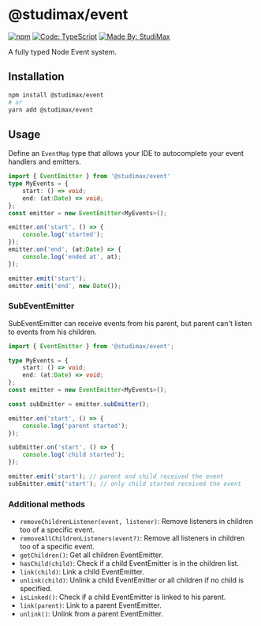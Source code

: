 # @studimax/event

[![npm](https://img.shields.io/npm/v/@studimax/event)](https://www.npmjs.com/package/@studimax/event)
[![Code: TypeScript](https://img.shields.io/badge/made%20with-typescript-blue.svg?logo=typescript&logoColor=white)](https://github.com/microsoft/TypeScript)
[![Made By: StudiMax](https://img.shields.io/badge/made%20by-studimax-red.svg)](https://github.com/studimax)

A fully typed Node Event system.

## Installation
```bash
npm install @studimax/event
# or
yarn add @studimax/event
```

## Usage

Define an `EventMap` type that allows your IDE to autocomplete your event handlers and emitters.

```ts
import { EventEmitter } from '@studimax/event'
type MyEvents = {
    start: () => void;
    end: (at:Date) => void;
};
const emitter = new EventEmitter<MyEvents>();

emitter.on('start', () => {
    console.log('started');
});
emitter.on('end', (at:Date) => {
    console.log('ended at', at);
});

emitter.emit('start');
emitter.emit('end', new Date());
```
### SubEventEmitter
SubEventEmitter can receive events from his parent, but parent can't listen to events from his children.
```ts
import { EventEmitter } from '@studimax/event';

type MyEvents = {
    start: () => void;
    end: (at:Date) => void;
};
const emitter = new EventEmitter<MyEvents>();

const subEmitter = emitter.subEmitter();

emitter.on('start', () => {
    console.log('parent started');
});

subEmitter.on('start', () => {
    console.log('child started');
});

emitter.emit('start'); // parent and child received the event
subEmitter.emit('start'); // only child started received the event
```

### Additional methods
- `removeChildrenListener(event, listener)`: Remove listeners in children too of a specific event.
- `removeAllChildrenListeners(event?)`: Remove all listeners in children too of a specific event.
- `getChildren()`: Get all children EventEmitter.
- `hasChild(child)`: Check if a child EventEmitter is in the children list.
- `link(child)`: Link a child EventEmitter.
- `unlink(child)`: Unlink a child EventEmitter or all children if no child is specified.
- `isLinked()`: Check if a child EventEmitter is linked to his parent.
- `link(parent)`: Link to a parent EventEmitter.
- `unlink()`: Unlink from a parent EventEmitter.
